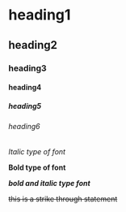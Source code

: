 # heading1
## heading2
### heading3
#### heading4
##### heading5
###### heading6

*Italic type of font*

**Bold type of font**

***bold and italic type font***

~~this is a strike through statement~~
